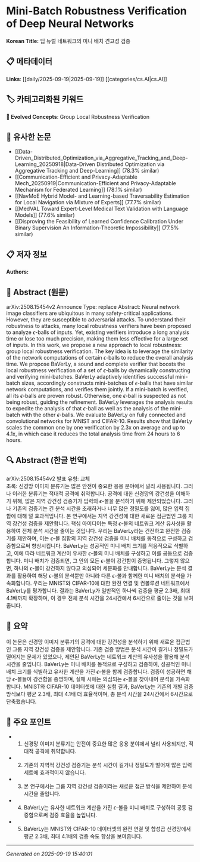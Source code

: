 
# Mini-Batch Robustness Verification of Deep Neural Networks

**Korean Title:** 딥 뉴럴 네트워크의 미니 배치 견고성 검증

## 📋 메타데이터

**Links**: [[daily/2025-09-19|2025-09-19]] [[categories/cs.AI|cs.AI]]

## 🏷️ 카테고리화된 키워드
**🚀 Evolved Concepts**: Group Local Robustness Verification

## 🔗 유사한 논문
- [[Data-Driven_Distributed_Optimization_via_Aggregative_Tracking_and_Deep-Learning_20250918|Data-Driven Distributed Optimization via Aggregative Tracking and Deep-Learning]] (78.3% similar)
- [[Communication-Efficient and Privacy-Adaptable Mech_20250919|Communication-Efficient and Privacy-Adaptable Mechanism for Federated Learning]] (78.1% similar)
- [[NavMoE Hybrid Model- and Learning-based Traversability Estimation for Local Navigation via Mixture of Experts]] (77.7% similar)
- [[MedVAL Toward Expert-Level Medical Text Validation with Language Models]] (77.6% similar)
- [[Disproving the Feasibility of Learned Confidence Calibration Under Binary Supervision An Information-Theoretic Impossibility]] (77.5% similar)

## 📋 저자 정보

**Authors:** 

## 📄 Abstract (원문)

arXiv:2508.15454v2 Announce Type: replace 
Abstract: Neural network image classifiers are ubiquitous in many safety-critical applications. However, they are susceptible to adversarial attacks. To understand their robustness to attacks, many local robustness verifiers have been proposed to analyze $\epsilon$-balls of inputs. Yet, existing verifiers introduce a long analysis time or lose too much precision, making them less effective for a large set of inputs. In this work, we propose a new approach to local robustness: group local robustness verification. The key idea is to leverage the similarity of the network computations of certain $\epsilon$-balls to reduce the overall analysis time. We propose BaVerLy, a sound and complete verifier that boosts the local robustness verification of a set of $\epsilon$-balls by dynamically constructing and verifying mini-batches. BaVerLy adaptively identifies successful mini-batch sizes, accordingly constructs mini-batches of $\epsilon$-balls that have similar network computations, and verifies them jointly. If a mini-batch is verified, all its $\epsilon$-balls are proven robust. Otherwise, one $\epsilon$-ball is suspected as not being robust, guiding the refinement. BaVerLy leverages the analysis results to expedite the analysis of that $\epsilon$-ball as well as the analysis of the mini-batch with the other $\epsilon$-balls. We evaluate BaVerLy on fully connected and convolutional networks for MNIST and CIFAR-10. Results show that BaVerLy scales the common one by one verification by 2.3x on average and up to 4.1x, in which case it reduces the total analysis time from 24 hours to 6 hours.

## 🔍 Abstract (한글 번역)

arXiv:2508.15454v2 발표 유형: 교체  
초록: 신경망 이미지 분류기는 많은 안전이 중요한 응용 분야에서 널리 사용됩니다. 그러나 이러한 분류기는 적대적 공격에 취약합니다. 공격에 대한 신경망의 강건성을 이해하기 위해, 많은 지역 강건성 검증기가 입력의 $\epsilon$-볼을 분석하기 위해 제안되었습니다. 그러나 기존의 검증기는 긴 분석 시간을 초래하거나 너무 많은 정밀도를 잃어, 많은 입력 집합에 대해 덜 효과적입니다. 본 연구에서는 지역 강건성에 대한 새로운 접근법인 그룹 지역 강건성 검증을 제안합니다. 핵심 아이디어는 특정 $\epsilon$-볼의 네트워크 계산 유사성을 활용하여 전체 분석 시간을 줄이는 것입니다. 우리는 BaVerLy라는 건전하고 완전한 검증기를 제안하며, 이는 $\epsilon$-볼 집합의 지역 강건성 검증을 미니 배치를 동적으로 구성하고 검증함으로써 향상시킵니다. BaVerLy는 성공적인 미니 배치 크기를 적응적으로 식별하고, 이에 따라 네트워크 계산이 유사한 $\epsilon$-볼의 미니 배치를 구성하고 이를 공동으로 검증합니다. 미니 배치가 검증되면, 그 안의 모든 $\epsilon$-볼이 강건함이 증명됩니다. 그렇지 않으면, 하나의 $\epsilon$-볼이 강건하지 않다고 의심되어 세분화를 안내합니다. BaVerLy는 분석 결과를 활용하여 해당 $\epsilon$-볼의 분석뿐만 아니라 다른 $\epsilon$-볼과 함께한 미니 배치의 분석을 가속화합니다. 우리는 MNIST와 CIFAR-10에 대한 완전 연결 및 컨볼루션 네트워크에서 BaVerLy를 평가합니다. 결과는 BaVerLy가 일반적인 하나씩 검증을 평균 2.3배, 최대 4.1배까지 확장하며, 이 경우 전체 분석 시간을 24시간에서 6시간으로 줄이는 것을 보여줍니다.

## 📝 요약

이 논문은 신경망 이미지 분류기의 공격에 대한 강건성을 분석하기 위해 새로운 접근법인 그룹 지역 강건성 검증을 제안합니다. 기존 검증 방법은 분석 시간이 길거나 정밀도가 떨어지는 문제가 있었으나, 제안된 BaVerLy는 네트워크 계산의 유사성을 활용해 분석 시간을 줄입니다. BaVerLy는 미니 배치를 동적으로 구성하고 검증하여, 성공적인 미니 배치 크기를 식별하고 유사한 계산을 가진 $\epsilon$-볼을 함께 검증합니다. 검증이 성공하면 해당 $\epsilon$-볼들이 강건함을 증명하며, 실패 시에는 의심되는 $\epsilon$-볼을 찾아내어 분석을 가속화합니다. MNIST와 CIFAR-10 데이터셋에 대한 실험 결과, BaVerLy는 기존의 개별 검증 방식보다 평균 2.3배, 최대 4.1배 더 효율적이며, 총 분석 시간을 24시간에서 6시간으로 단축했습니다.

## 🎯 주요 포인트

- 1. 신경망 이미지 분류기는 안전이 중요한 많은 응용 분야에서 널리 사용되지만, 적대적 공격에 취약합니다.

- 2. 기존의 지역적 강건성 검증기는 분석 시간이 길거나 정밀도가 떨어져 많은 입력 세트에 효과적이지 않습니다.

- 3. 본 연구에서는 그룹 지역 강건성 검증이라는 새로운 접근 방식을 제안하여 분석 시간을 줄입니다.

- 4. BaVerLy는 유사한 네트워크 계산을 가진 $\epsilon$-볼을 미니 배치로 구성하여 공동 검증함으로써 검증 효율을 높입니다.

- 5. BaVerLy는 MNIST와 CIFAR-10 데이터셋의 완전 연결 및 합성곱 신경망에서 평균 2.3배, 최대 4.1배의 검증 속도 향상을 보여줍니다.

---

*Generated on 2025-09-19 15:40:01*